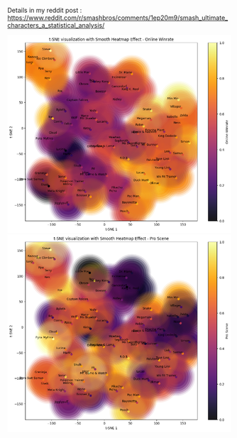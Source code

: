 Details in my reddit post : https://www.reddit.com/r/smashbros/comments/1ep20m9/smash_ultimate_characters_a_statistical_analysis/

![Characters plot by online winrate](results/online_tsne.png)
![Characters plot by pro viability](results/pro_tsne.png)
